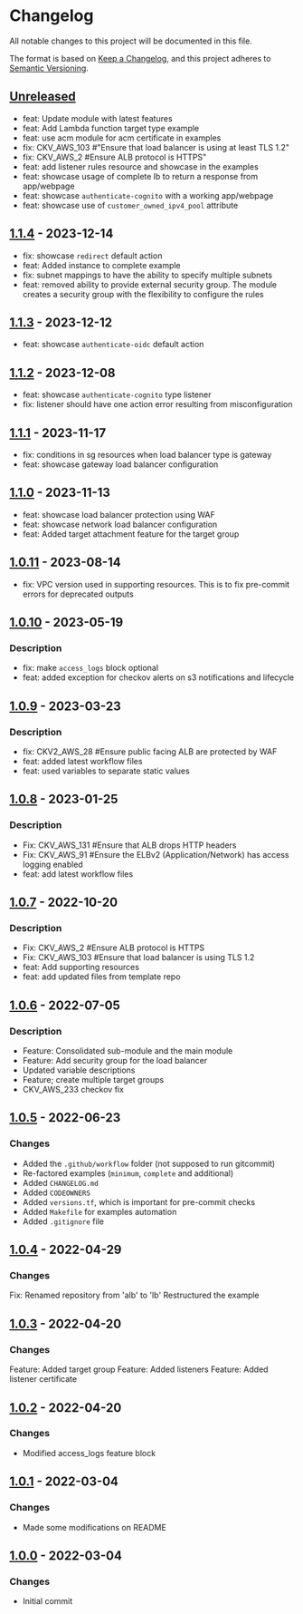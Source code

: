 # Changelog
All notable changes to this project will be documented in this file.

The format is based on [Keep a Changelog](https://keepachangelog.com/en/1.0.0/),
and this project adheres to [Semantic Versioning](https://semver.org/spec/v2.0.0.html).

## [Unreleased]
- feat: Update module with latest features
- feat: Add Lambda function target type example
- feat: use acm module for acm certificate in examples
- fix: CKV_AWS_103 #"Ensure that load balancer is using at least TLS 1.2"
- fix: CKV_AWS_2 #Ensure ALB protocol is HTTPS"
- feat: add listener rules resource and showcase in the examples
- feat: showcase usage of complete lb to return a response from app/webpage
- feat: showcase `authenticate-cognito` with a working app/webpage
- feat: showcase use of `customer_owned_ipv4_pool` attribute

## [1.1.4] - 2023-12-14
- fix: showcase `redirect` default action
- feat: Added instance to complete example
- fix: subnet mappings to have the ability to specify multiple subnets
- feat: removed ability to provide external security group. The module creates a security group with the flexibility to configure the rules

## [1.1.3] - 2023-12-12
- feat: showcase `authenticate-oidc` default action

## [1.1.2] - 2023-12-08
- feat: showcase `authenticate-cognito` type listener
- fix: listener should have one action error resulting from misconfiguration

## [1.1.1] - 2023-11-17
- fix: conditions in sg resources when load balancer type is gateway
- feat: showcase gateway load balancer configuration

## [1.1.0] - 2023-11-13
- feat: showcase load balancer protection using WAF
- feat: showcase network load balancer configuration
- feat: Added target attachment feature for the target group

## [1.0.11] - 2023-08-14
- fix: VPC version used in supporting resources. This is to fix pre-commit errors for deprecated outputs

## [1.0.10] - 2023-05-19
### Description
- fix: make `access_logs` block optional
- feat: added exception for checkov alerts on s3 notifications and lifecycle

## [1.0.9] - 2023-03-23
### Description
- fix: CKV2_AWS_28  #Ensure public facing ALB are protected by WAF
- feat: added latest workflow files
- feat: used variables to separate static values

## [1.0.8] - 2023-01-25
### Description
- Fix: CKV_AWS_131  #Ensure that ALB drops HTTP headers
- Fix: CKV_AWS_91  #Ensure the ELBv2 (Application/Network) has access logging enabled
- feat: add latest workflow files

## [1.0.7] - 2022-10-20
### Description
- Fix: CKV_AWS_2  #Ensure ALB protocol is HTTPS
- Fix: CKV_AWS_103  #Ensure that load balancer is using TLS 1.2
- feat: Add supporting resources
- feat: add updated files from template repo

## [1.0.6] - 2022-07-05
### Description
- Feature: Consolidated sub-module and the main module
- Feature: Add security group for the load balancer
- Updated variable descriptions
- Feature; create multiple target groups
- CKV_AWS_233 checkov fix

## [1.0.5] - 2022-06-23
### Changes
- Added the `.github/workflow` folder (not supposed to run gitcommit)
- Re-factored examples (`minimum`, `complete` and additional)
- Added `CHANGELOG.md`
- Added `CODEOWNERS`
- Added `versions.tf`, which is important for pre-commit checks
- Added `Makefile` for examples automation
- Added `.gitignore` file

## [1.0.4] - 2022-04-29
### Changes
Fix: Renamed repository from 'alb' to 'lb'
Restructured the example

## [1.0.3] - 2022-04-20
### Changes
Feature: Added target group
Feature: Added listeners
Feature: Added listener certificate

## [1.0.2] - 2022-04-20
### Changes
- Modified access_logs feature block

## [1.0.1] - 2022-03-04
### Changes
- Made some modifications on README

## [1.0.0] - 2022-03-04
### Changes
- Initial commit

[Unreleased]: https://github.com/boldlink/terraform-aws-lb/compare/1.1.4...HEAD

[1.1.4]: https://github.com/boldlink/terraform-aws-lb/releases/tag/1.1.4
[1.1.3]: https://github.com/boldlink/terraform-aws-lb/releases/tag/1.1.3
[1.1.2]: https://github.com/boldlink/terraform-aws-lb/releases/tag/1.1.2
[1.1.1]: https://github.com/boldlink/terraform-aws-lb/releases/tag/1.1.1
[1.1.0]: https://github.com/boldlink/terraform-aws-lb/releases/tag/1.1.0
[1.0.11]: https://github.com/boldlink/terraform-aws-lb/releases/tag/1.0.11
[1.0.10]: https://github.com/boldlink/terraform-aws-lb/releases/tag/1.0.10
[1.0.9]: https://github.com/boldlink/terraform-aws-lb/releases/tag/1.0.9
[1.0.8]: https://github.com/boldlink/terraform-aws-lb/releases/tag/1.0.8
[1.0.7]: https://github.com/boldlink/terraform-aws-lb/releases/tag/1.0.7
[1.0.6]: https://github.com/boldlink/terraform-aws-lb/releases/tag/1.0.6
[1.0.5]: https://github.com/boldlink/terraform-aws-lb/releases/tag/1.0.5
[1.0.4]: https://github.com/boldlink/terraform-aws-lb/releases/tag/1.0.4
[1.0.3]: https://github.com/boldlink/terraform-aws-lb/releases/tag/1.0.3
[1.0.2]: https://github.com/boldlink/terraform-aws-lb/releases/tag/1.0.2
[1.0.1]: https://github.com/boldlink/terraform-aws-lb/releases/tag/1.0.1
[1.0.0]: https://github.com/boldlink/terraform-aws-lb/releases/tag/1.0.0

